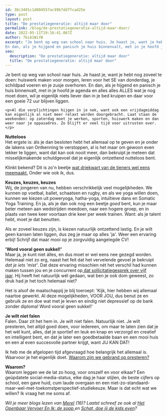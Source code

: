 ```yaml
---
id: 38c3401c1d004557ac99b7dd7fcad25e
type: post
layout: post
title: "De prestatiegeneratie: altijd maar door"
permalink: /blog/de-prestatiegeneratie-altijd-maar-door/
date: 2022-05-11T19:16:41.067Z
author: 7biA1WiYB
excerpt: "Je bent op weg van school naar huis. Je haast je, want je hebt nog zoveel te doen: huiswerk maken voor morgen, leren voor het SE van donderdag, je schildpad voeren en je zusje overhoren.
En dan, als je hijgend en panisch je huis binnenvalt, met in je hoofd je agenda en alles alles ALLES wat je nog moet doen, wil je eigenlijk niets liever dan in je bed kruipen en daar voor een goeie 72 uur blijven liggen.   "
seo:
  description: "De prestatiegeneratie: altijd maar door"
  title: "De prestatiegeneratie: altijd maar door"
---
```

Je bent op weg van school naar huis. Je haast je, want je hebt nog zoveel te doen: huiswerk maken voor morgen, leren voor het SE van donderdag, je schildpad voeren en je zusje overhoren.
En dan, als je hijgend en panisch je huis binnenvalt, met in je hoofd je agenda en alles alles ALLES wat je nog moet doen, wil je eigenlijk niets liever dan in je bed kruipen en daar voor een goeie 72 uur blijven liggen.   

    <p>Al die verplichtingen hijgen in je nek, want ook een vrijdagmiddag kan eigenlijk al niet meer relaxt worden doorgebracht. Laat staan de weekenden: op zaterdag moet je werken, sporten, huiswerk maken en dan weer naar je oppasadres. Zo blijft er veel tijd voor uitrusten over. </p>
<p><strong>Nutteloos</strong><br>Het ergste is: áls je dan besloten hebt het allemaal op te geven en je onder de lakens van Ontkenning te verstoppen, al is het maar om gewoon even lekker te liggen, want dat kan ook nooit meer, dan bekruipt je meteen dat misselijkmakende schuldgevoel dat je eigenlijk ontzettend nutteloos bent.</p>
<p>Klinkt bekend? Dit is zo'n beetje <a href="https://original.sevendays.nl/lifestyle/jongeren-moeten-meer-en-meer" target="_blank">wat driekwart van de tieners wel eens meemaakt.</a> Onder wie ook ik, dus.</p>
<p><strong>Keuzes, keuzes, keuzes</strong><br>Wij, de jongeren van nu, hebben verschrikkelijk veel mogelijkheden. We kunnen op voetbal, ballet, schaatsen en rugby, en als we yoga willen doen, kunnen we kiezen uit poweryoga, hatha-yoga, intuïtieve dans en Somatic Yoga Training. En ja, als je dan ook nog een beetje <em>goed</em> bent, kun je maar beter meteen aan wedstrijden meedoen, naar een hogere groep, en in plaats van twee keer voortaan drie keer per week trainen. Want: als je talent hebt, moet je dat benutten.</p>
<p>Als er zoveel keuzes zijn, is kiezen natuurlijk ontzettend lastig. En je wilt geen kansen laten liggen, dus zeg je maar op alles 'ja'. Weer een ervaring erbij! Schrijf dat maar mooi op je zorgvuldig aangelegde CV!</p>
<p><strong>'Word vooral geen sukkel!'</strong><br>Maar ja, je kunt niet álles, en dus moet er wel eens nee gezegd worden. Helemaal niet zo erg, naast het feit dat het vervelende gevoel je bekruipt <em>dat je iets 'mist'</em>. Dat deze ervaring misschien nét het verschil had kunnen maken tussen jou en je concurrent op<a href="https://original.sevendays.nl/blog/sollicitatiestress" target="_blank"> dat sollicitatiegesprek over vijf jaar</a>. Hij heeft het natuurlijk wél gedaan, wat ben je ook dom geweest, zo druk had je het toch helemaal niet?</p>
<p>Het is alsof de maatschappij je blij toeroept: 'Kijk, hier hebben wij allemaal naartoe gewerkt. Al deze mogelijkheden, VOOR JOU, dus benut ze en gebruik ze en doe wat met je leven en eindig niet depressief op de bank zonder diploma! Word vooral geen sukkel!'</p>
<p><strong>Je wilt niet falen</strong><br>Falen. Daar zit het hem in. Je wilt niet falen. Natuurlijk niet. Je wilt presteren, het altijd goed doen, voor iedereen, om maar te laten zien dat je het wél kunt, alles, dat je sportief en leuk en knap en verzorgd en creatief en intelligent bent, en dat je later een goedbetaalde baan en een mooi huis en een al even succesvolle partner krijgt, want JIJ KAN DAT!</p>
<p>Ik heb me de afgelopen tijd afgevraagd hoe belangrijk het allemaal is. Waarvoor je het eigenlijk doet. <a href="https://www.youtube.com/watch?v=JDDGhGiaAZU" target="_blank">Waarom zijn we gebrand op presteren?</a></p>
<p><strong>Waarom? </strong><br>Waarom leggen we de lat zo hoog, voor onszelf en voor elkaar? Een geüpdatete social-media-status, elke dag je haar stijlen, de beste cijfers op school, een gave huid, cum laude overgaan en een niet-zo-standaard-maar-wel-met-toekomstperspectief-studiekeuze. Maar is dat echt wat we willen? Ik vraag het me soms af.</p>
<p><em>Wil je meer blogs lezen van <a href="https://original.sevendays.nl/users/merel-pechtold">Merel</a> (16)? Laatst schreef ze ook al <a href="https://original.sevendays.nl/blog/het-openbaar-vervoer-en-ik-de-soap">Het Openbaar Vervoer En Ik: de soap </a>en <a href="https://original.sevendays.nl/blog/schat-doe-jij-de-kids-even">Schat, doe jij de kids even</a>? </em></p>  
